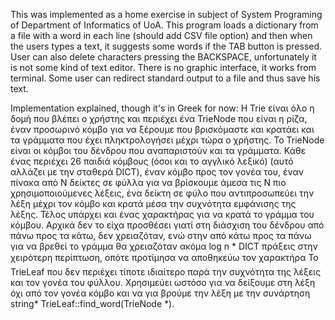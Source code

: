 This was implemented as a home exercise in subject of System Programing of Department of Informatics of UoA.
This program loads a dictionary from a file with a word in each line (should add CSV file option) and then
when the users types a text, it suggests some words if the TAB button is pressed. User can also delete characters
pressing the BACKSPACE, unfortunately it is not some kind of text editor. There is no graphic interface, it works
from terminal. Some user can redirect standard output to a file and thus save his text.

Implementation explained, though it's in Greek for now:
	Η Trie είναι όλο η δομή που βλέπει ο χρήστης και περιέχει ένα TrieNode που είναι η ρίζα, έναν
προσωρινό κόμβο για να ξέρουμε που βρισκόμαστε και κρατάει και τα γράμματα που έχει
πληκτρολογήσει μέχρι τώρα ο χρήστης.
	Το TrieNode είναι οι κόμβοι του δένδρου που αναπαριστούν και τα γράμματα. Κάθε ένας
περιέχει 26 παιδιά κόμβους (όσοι και το αγγλικό λεξικό) (αυτό αλλάζει με την σταθερά DICT),
έναν κόμβο προς τον γονέα του, έναν πίνακα από Ν δείκτες σε φύλλα για να βρίσκουμε άμεσα
τις Ν πιο χρησιμοποιούμενες λέξεις, ένα δείκτη σε φύλο που αντιπροσωπεύει την λέξη μέχρι τον
κόμβο και κρατά μέσα την συχνότητα εμφάνισης της λέξης. Τέλος υπάρχει και ένας χαρακτήρας
για να κρατά το γράμμα του κόμβου. Αρχικά δεν το είχα προσθέσει γιατί στη διάσχιση του
δένδρου από πάνω προς τα κάτω, δεν χρειαζόταν, ενώ στην από κάτω προς τα πάνω για να
βρεθεί το γράμμα θα χρειαζόταν ακόμα log n * DICT πράξεις στην χειρότερη περίπτωση, οπότε
προτίμησα να αποθηκεύω τον χαρακτήρα
	Το TrieLeaf που δεν περιέχει τίποτε ιδιαίτερο παρά την συχνότητα της λέξεις και τον γονέα του
φύλλου. Χρησιμεύει ωστόσο για να δείξουμε στη λέξη όχι από τον γονέα κόμβο και να για
βρούμε την λέξη με την συνάρτηση string* TrieLeaf::find_word(TrieNode *).
